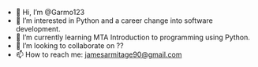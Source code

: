 - 👋 Hi, I’m @Garmo123
- 👀 I’m interested in Python and a career change into software development. 
- 🌱 I’m currently learning MTA Introduction to programming using Python. 
- 💞️ I’m looking to collaborate on ??
- 📫 How to reach me:     jamesarmitage90@gmail.com

<!---
Garmo123/Garmo123 is a ✨ special ✨ repository because its `README.md` (this file) appears on your GitHub profile.
You can click the Preview link to take a look at your changes.
--->

